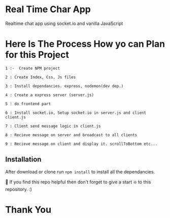 # Real Time Char App
Realtime chat app using socket.io and vanilla JavaScript 


# Here Is The Process How yo can Plan for this Project 


    1 :-  Create NPM project 

    2 : Create Index, Css, Js files

    3 : Install dependancies. express, nodemon(dev dep.)

    4 : Create a express server (server.js)

    5 : do frontend part

    6 : Install socket.io, Setup socket.io in server.js and client client.js

    7 : Client send message logic in client.js

    8 : Recieve message on server and broadcast to all clients

    9 : Recieve message on client and display it. scrollToBottom etc...
    
## Installation 
After download or clone run `npm install` to install all the dependancies.

🙏 If you find this repo helpful then don't forget to give a start ❇️ to this repository. :)


 

 #                     Thank You 
